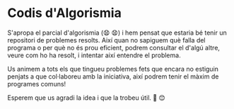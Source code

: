 # Codis d'Algorismia

S'apropa el parcial d'algorismia (:anguished: :anguished:) i hem pensat que estaria bé tenir un repositori de problemes resolts. Així quan no sapiguem què falla del programa o per què no és prou eficient, podrem consultar el d'algú altre, veure com ho ha resolt, i intentar així entendre el problema.

Us animem a tots els que tingueu problemes fets que encara no estiguin penjats a que col·laboreu amb la iniciativa, així podrem tenir el màxim de programes comuns!

Esperem que us agradi la idea i que la trobeu útil. :green_heart: :blush:

